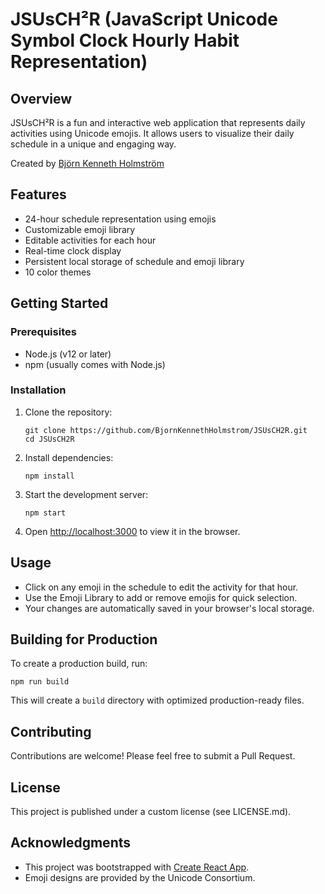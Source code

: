 # JSUsCH²R (JavaScript Unicode Symbol Clock Hourly Habit Representation)

## Overview

JSUsCH²R is a fun and interactive web application that represents daily activities using Unicode emojis. It allows users to visualize their daily schedule in a unique and engaging way.

Created by [Björn Kenneth Holmström](https://bjornkennethholmstrom.wordpress.com)

## Features

- 24-hour schedule representation using emojis
- Customizable emoji library
- Editable activities for each hour
- Real-time clock display
- Persistent local storage of schedule and emoji library
- 10 color themes

## Getting Started

### Prerequisites

- Node.js (v12 or later)
- npm (usually comes with Node.js)

### Installation

1. Clone the repository:
   ```
   git clone https://github.com/BjornKennethHolmstrom/JSUsCH2R.git
   cd JSUsCH2R
   ```

2. Install dependencies:
   ```
   npm install
   ```

3. Start the development server:
   ```
   npm start
   ```

4. Open [http://localhost:3000](http://localhost:3000) to view it in the browser.

## Usage

- Click on any emoji in the schedule to edit the activity for that hour.
- Use the Emoji Library to add or remove emojis for quick selection.
- Your changes are automatically saved in your browser's local storage.

## Building for Production

To create a production build, run:

```
npm run build
```

This will create a `build` directory with optimized production-ready files.

## Contributing

Contributions are welcome! Please feel free to submit a Pull Request.

## License

This project is published under a custom license (see LICENSE.md).

## Acknowledgments

- This project was bootstrapped with [Create React App](https://github.com/facebook/create-react-app).
- Emoji designs are provided by the Unicode Consortium.

